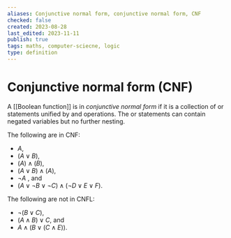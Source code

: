 ```yaml
---
aliases: Conjunctive normal form, conjunctive normal form, CNF
checked: false
created: 2023-08-28
last_edited: 2023-11-11
publish: true
tags: maths, computer-sciecne, logic
type: definition
---
```

# Conjunctive normal form (CNF)

A [[Boolean function]] is in *conjunctive normal form* if it is a collection of or statements unified by and operations. The or statements can contain negated variables but no further nesting.

The following are in CNF:
- $A$,
- $(A \lor B)$,
- $(A) \land (B)$,
- $(A \lor B) \land (A)$,
- $\lnot A$ , and
- $(A \lor \lnot B \lor \lnot C) \land (\lnot D \lor E \lor F)$.

The following are not in CNFL:
- $\lnot(B \lor C)$,
- $(A \land B) \lor C$, and
- $A \land (B \lor (C \land E))$.
